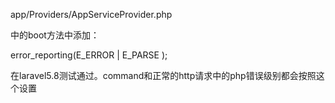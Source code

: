 

app/Providers/AppServiceProvider.php

中的boot方法中添加：

error_reporting(E_ERROR | E_PARSE );

在laravel5.8测试通过。command和正常的http请求中的php错误级别都会按照这个设置   
